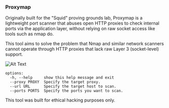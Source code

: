### Proxymap
Originally built for the "Squid" proving grounds lab, Proxymap is a lightweight port scanner that abuses open HTTP proxies to check internal ports via the application layer, without relying on raw socket access like tools such as nmap do.

This tool aims to solve the problem that Nmap and similar network scanners cannot operate through HTTP proxies that lack raw Layer 3 (socket-level) support. 

![Alt Text](images/example.gif)

```
options:
  -h, --help     show this help message and exit
  --proxy PROXY  Specify the target proxy.
  --url URL      Specify the target host to scan.
  --ports PORTS  Specify the ports you want to scan.
```

This tool was built for ethical hacking purposes only.

